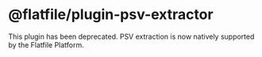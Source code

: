 # @flatfile/plugin-psv-extractor

This plugin has been deprecated. PSV extraction is now natively supported by the Flatfile Platform.